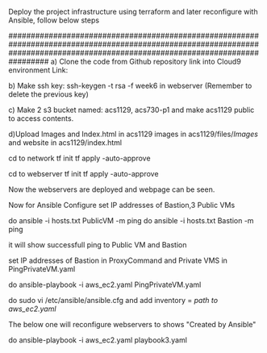 Deploy the project infrastructure using terraform and later reconfigure with Ansible, follow below steps

#################################################################################################################################################################################
 a) Clone the code from Github repository link into Cloud9 environment Link:

b) Make ssh key: ssh-keygen -t rsa -f week6 in webserver (Remember to delete the previous key)


c) Make 2 s3 bucket named: acs1129, acs730-p1 and make acs1129 public to access contents.

d)Upload Images and Index.html in acs1129 images in acs1129/files/*Images* and website in acs1129/index.html

cd to network
tf init
tf apply -auto-approve

cd to webserver
tf init
tf apply -auto-approve

Now the webservers are deployed and webpage can be seen.

Now for Ansible Configure
set IP addresses of Bastion,3 Public VMs

do ansible -i hosts.txt PublicVM -m ping
do ansible -i hosts.txt Bastion -m ping

it will show successfull ping to Public VM and Bastion

set IP addresses of Bastion in ProxyCommand and Private VMS in PingPrivateVM.yaml

do ansible-playbook -i aws_ec2.yaml PingPrivateVM.yaml

do sudo vi /etc/ansible/ansible.cfg
and add inventory = *path to aws_ec2.yaml*


The below one will reconfigure webservers to shows "Created by Ansible"

do ansible-playbook -i aws_ec2.yaml playbook3.yaml 
